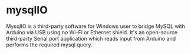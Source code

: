 # mysqlIO
MysqlIO is a third-party software for Windows user to bridge MySQL with Arduino via USB using no Wi-Fi or Ethernet shield.   It's an open-source third-party Serial port application which reads input from Arduino and performs the required mysql query.
